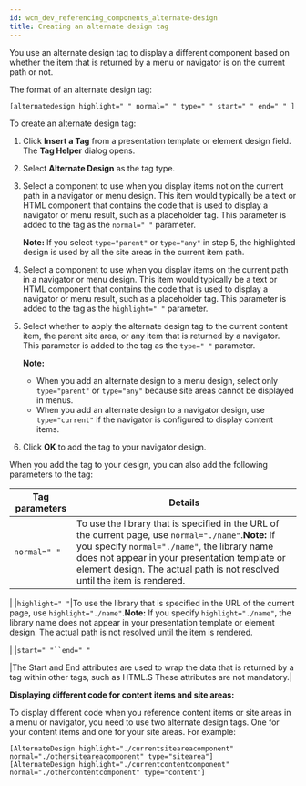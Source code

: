 ```yaml
---
id: wcm_dev_referencing_components_alternate-design
title: Creating an alternate design tag
---
```





You use an alternate design tag to display a different component based on whether the item that is returned by a menu or navigator is on the current path or not.

The format of an alternate design tag:

```
[alternatedesign highlight=" " normal=" " type=" " start=" " end=" " ]
```

To create an alternate design tag:

1.  Click **Insert a Tag** from a presentation template or element design field. The **Tag Helper** dialog opens.

2.  Select **Alternate Design** as the tag type.

3.  Select a component to use when you display items not on the current path in a navigator or menu design. This item would typically be a text or HTML component that contains the code that is used to display a navigator or menu result, such as a placeholder tag. This parameter is added to the tag as the `normal=" "` parameter.

    **Note:** If you select `type="parent"` or `type="any"` in step 5, the highlighted design is used by all the site areas in the current item path.

4.  Select a component to use when you display items on the current path in a navigator or menu design. This item would typically be a text or HTML component that contains the code that is used to display a navigator or menu result, such as a placeholder tag. This parameter is added to the tag as the `highlight=" "` parameter.

5.  Select whether to apply the alternate design tag to the current content item, the parent site area, or any item that is returned by a navigator. This parameter is added to the tag as the `type=" "` parameter.

    **Note:**

    -   When you add an alternate design to a menu design, select only `type="parent"` or `type="any"` because site areas cannot be displayed in menus.
    -   When you add an alternate design to a navigator design, use `type="current"` if the navigator is configured to display content items.
6.  Click **OK** to add the tag to your navigator design.


When you add the tag to your design, you can also add the following parameters to the tag:

|Tag parameters|Details|
|--------------|-------|
|`normal=" "`|To use the library that is specified in the URL of the current page, use `normal="./name"`.**Note:** If you specify `normal="./name"`, the library name does not appear in your presentation template or element design. The actual path is not resolved until the item is rendered.

|
|`highlight=" "`|To use the library that is specified in the URL of the current page, use `highlight="./name"`.**Note:** If you specify `highlight="./name"`, the library name does not appear in your presentation template or element design. The actual path is not resolved until the item is rendered.

|
|`start=" "``end=" "`

|The Start and End attributes are used to wrap the data that is returned by a tag within other tags, such as HTML.S These attributes are not mandatory.|

**Displaying different code for content items and site areas:**

To display different code when you reference content items or site areas in a menu or navigator, you need to use two alternate design tags. One for your content items and one for your site areas. For example:

```
[AlternateDesign highlight="./currentsiteareacomponent" normal="./othersiteareacomponent" type="sitearea"]
[AlternateDesign highlight="./currentcontentcomponent" normal="./othercontentcomponent" type="content"]
```

